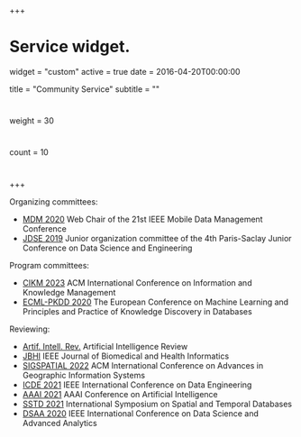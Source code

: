 +++
# Service widget.
widget = "custom"
active = true
date = 2016-04-20T00:00:00

title = "Community Service"
subtitle = ""

# 
weight = 30

# 
count = 10

#   
# 
+++

Organizing committees:

- [MDM 2020](http://mdmconferences.org/mdm2020/) Web Chair of the 21st IEEE Mobile Data Management Conference 
- [JDSE 2019](https://jdse-paris.github.io/jDSE2019) Junior organization committee of the 4th Paris-Saclay Junior Conference on Data Science and Engineering 

Program committees: 

- [CIKM 2023](https://cikm2023.github.io/) ACM International Conference on Information and Knowledge Management
- [ECML-PKDD 2020](https://ecmlpkdd2020.net/) The European Conference on Machine Learning and Principles and Practice of Knowledge Discovery in Databases

Reviewing:

- [Artif. Intell. Rev.](https://www.springer.com/journal/10462) Artificial Intelligence Review
- [JBHI](https://www.embs.org/jbhi/) IEEE Journal of Biomedical and Health Informatics
- [SIGSPATIAL 2022](https://sigspatial2022.sigspatial.org/) ACM International Conference on Advances in Geographic Information Systems
- [ICDE 2021](http://www.icde2021.gr/) IEEE International Conference on Data Engineering 
- [AAAI 2021](https://aaai.org/Conferences/AAAI-21/) AAAI Conference on Artificial Intelligence
- [SSTD 2021](https://sstd2021.github.io/) International Symposium on Spatial and Temporal Databases
- [DSAA 2020](http://dsaa2020.dsaa.co/) IEEE International Conference on Data Science and Advanced Analytics 
